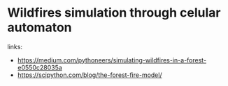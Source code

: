 # Wildfires simulation through celular automaton

links:
- https://medium.com/pythoneers/simulating-wildfires-in-a-forest-e0550c28035a
- https://scipython.com/blog/the-forest-fire-model/
